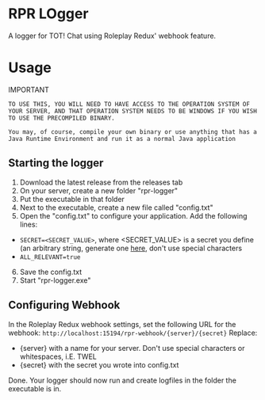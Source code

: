 # RPR LOgger

A logger for TOT! Chat using Roleplay Redux' webhook feature.

# Usage
IMPORTANT
```
TO USE THIS, YOU WILL NEED TO HAVE ACCESS TO THE OPERATION SYSTEM OF YOUR SERVER, AND THAT OPERATION SYSTEM NEEDS TO BE WINDOWS IF YOU WISH TO USE THE PRECOMPILED BINARY. 

You may, of course, compile your own binary or use anything that has a Java Runtime Environment and run it as a normal Java application
```

## Starting the logger
1. Download the latest release from the releases tab
2. On your server, create a new folder "rpr-logger"
3. Put the executable in that folder
4. Next to the executable, create a new file called "config.txt"
5. Open the "config.txt" to configure your application. Add the following lines:
  - `SECRET=<SECRET_VALUE>`, where <SECRET_VALUE> is a secret you define (an arbitrary string, generate one [here](https://passwordsgenerator.net/), don't use special characters
  - `ALL_RELEVANT=true`
6. Save the config.txt
7. Start "rpr-logger.exe"

## Configuring Webhook
In the Roleplay Redux webhook settings, set the following URL for the webhook:
`http://localhost:15194/rpr-webhook/{server}/{secret}`
Replace:
- {server} with a name for your server. Don't use special characters or whitespaces, i.E. TWEL
- {secret} with the secret you wrote into config.txt

Done. Your logger should now run and create logfiles in the folder the executable is in.


